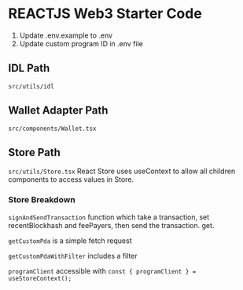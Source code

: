 # REACTJS Web3 Starter Code

1. Update .env.example to .env
2. Update custom program ID in .env file

## IDL Path

`src/utils/idl`

## Wallet Adapter Path

`src/components/Wallet.tsx`

## Store Path

`src/utils/Store.tsx`
React Store uses useContext to allow all children components to access values in Store.

### Store Breakdown

`signAndSendTransaction` function which take a transaction, set recentBlockhash and feePayers, then send the transaction.
get.

`getCustomPda` is a simple fetch request

`getCustomPdaWithFilter` includes a filter

`programClient` accessible with `const { programClient } = useStoreContext();`
